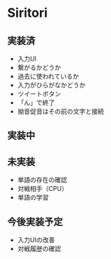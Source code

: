 # Siritori

## 実装済

- 入力UI
- 繋がるかどうか
- 過去に使われているか
- 入力がひらがなかどうか
- ツイートボタン
- 「ん」で終了
- 拗音促音はその前の文字と接続

## 実装中

## 未実装

- 単語の存在の確認
- 対戦相手（CPU）
- 単語の学習

## 今後実装予定

- 入力UIの改善
- 対戦履歴の確認

